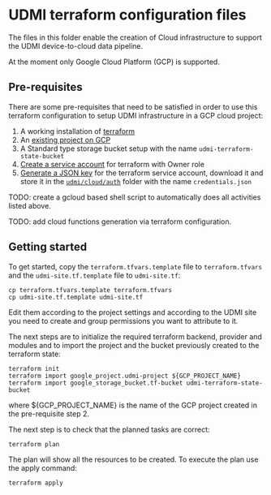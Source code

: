 # UDMI terraform configuration files

The files in this folder enable the creation of Cloud infrastructure to support the UDMI device-to-cloud data pipeline.

At the moment only Google Cloud Platform (GCP) is supported.

## Pre-requisites

There are some pre-requisites that need to be satisfied in order to use this terraform configuration to setup UDMI infrastructure in a GCP cloud project:

1. A working installation of [terraform](https://learn.hashicorp.com/tutorials/terraform/install-cli?in=terraform/gcp-get-started)
2. An [existing project on GCP](https://cloud.google.com/resource-manager/docs/creating-managing-projects)
3. A Standard type storage bucket setup with the name `udmi-terraform-state-bucket`
4. [Create a service account](https://cloud.google.com/iam/docs/creating-managing-service-accounts) for terraform with Owner role
5. [Generate a JSON key](https://cloud.google.com/iam/docs/creating-managing-service-account-keys) for the terraform service account, download it and store it in the [`udmi/cloud/auth`](./auth) folder with the name `credentials.json`

TODO: create a gcloud based shell script to automatically does all activities listed above.

TODO: add cloud functions generation via terraform configuration.

## Getting started

To get started, copy the `terraform.tfvars.template` file to `terraform.tfvars`
and the `udmi-site.tf.template` file to `udmi-site.tf`:

```
cp terraform.tfvars.template terraform.tfvars
cp udmi-site.tf.template udmi-site.tf
```

Edit them according to the project settings and according to the UDMI site you need to create and group permissions you want to attribute to it.

The next steps are to initialize the required terraform backend, provider and modules and 
to import the project and the bucket previously created to the terraform state:

```
terraform init
terraform import google_project.udmi-project ${GCP_PROJECT_NAME}
terraform import google_storage_bucket.tf-bucket udmi-terraform-state-bucket
```

where ${GCP_PROJECT_NAME} is the name of the GCP project created in the pre-requisite step 2.

The next step is to check that the planned tasks are correct:

```
terraform plan
```

The plan will show all the resources to be created. To execute the plan use the apply command:

```
terraform apply
```

